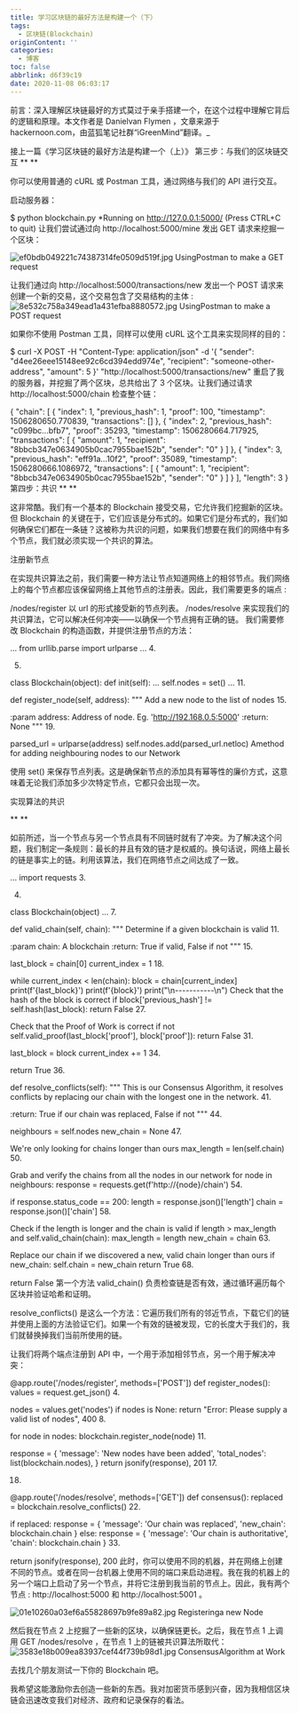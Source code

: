 ```yaml
---
title: 学习区块链的最好方法是构建一个（下）
tags:
  - 区块链(Blockchain)
originContent: ''
categories:
  - 博客
toc: false
abbrlink: d6f39c19
date: 2020-11-08 06:03:17
---
```


前言：深入理解区块链最好的方式莫过于亲手搭建一个，在这个过程中理解它背后的逻辑和原理。本文作者是 Danielvan Flymen ，文章来源于 hackernoon.com，由蓝狐笔记社群“iGreenMind”翻译。_

接上一篇《学习区块链的最好方法是构建一个（上）》
第三步：与我们的区块链交互
**
**

你可以使用普通的 cURL 或 Postman 工具，通过网络与我们的 API 进行交互。

启动服务器：

$ python blockchain.py
*Running on http://127.0.0.1:5000/ (Press CTRL+C to quit)
让我们尝试通过向 http://localhost:5000/mine 发出 GET 请求来挖掘一个区块：

![ef0bdb049221c74387314fe0509d519f.jpg](/images/2020/11/08/273bbbbf-c7b0-4e20-9849-ad54e28b7027.jpg)
UsingPostman to make a GET request

让我们通过向 http://localhost:5000/transactions/new 发出一个 POST 请求来创建一个新的交易，这个交易包含了交易结构的主体 :
![8e532c758a349ead1a431efba8880572.jpg](/images/2020/11/08/4411180f-7f78-4070-8bf8-063f59d361f3.jpg)
UsingPostman to make a POST request

如果你不使用 Postman 工具，同样可以使用 cURL 这个工具来实现同样的目的：

$ curl -X POST -H "Content-Type: application/json" -d '{
"sender": "d4ee26eee15148ee92c6cd394edd974e",
"recipient": "someone-other-address",
"amount": 5
}' "http://localhost:5000/transactions/new"
重启了我的服务器，并挖掘了两个区块，总共给出了 3 个区块。让我们通过请求 http://localhost:5000/chain 检查整个链：

{
"chain": [
{
"index": 1,
"previous_hash": 1,
"proof": 100,
"timestamp": 1506280650.770839,
"transactions": []
},
{
"index": 2,
"previous_hash": "c099bc...bfb7",
"proof": 35293,
"timestamp": 1506280664.717925,
"transactions": [
{
"amount": 1,
"recipient": "8bbcb347e0634905b0cac7955bae152b",
"sender": "0"
}
]
},
{
"index": 3,
"previous_hash": "eff91a...10f2",
"proof": 35089,
"timestamp": 1506280666.1086972,
"transactions": [
{
"amount": 1,
"recipient": "8bbcb347e0634905b0cac7955bae152b",
"sender": "0"
}
]
}
],
"length": 3
}
第四步：共识
**
**

这非常酷。我们有一个基本的 Blockchain 接受交易，它允许我们挖掘新的区块。但 Blockchain 的关键在于，它们应该是分布式的。如果它们是分布式的，我们如何确保它们都在一条链？这被称为共识的问题，如果我们想要在我们的网络中有多个节点，我们就必须实现一个共识的算法。

注册新节点

在实现共识算法之前，我们需要一种方法让节点知道网络上的相邻节点。我们网络上的每个节点都应该保留网络上其他节点的注册表。因此，我们需要更多的端点 :

/nodes/register 以 url 的形式接受新的节点列表。
/nodes/resolve 来实现我们的共识算法，它可以解决任何冲突——以确保一个节点拥有正确的链。
我们需要修改 Blockchain 的构造函数，并提供注册节点的方法：

...
from urllib.parse import urlparse
...
4.

5.

class Blockchain(object):
def init(self):
...
self.nodes = set()
...
11.

def register_node(self, address):
"""
Add a new node to the list of nodes
15.

:param address: Address of node. Eg. 'http://192.168.0.5:5000'
:return: None
"""
19.

parsed_url = urlparse(address)
self.nodes.add(parsed_url.netloc)
Amethod for adding neighbouring nodes to our Network

使用 set() 来保存节点列表。这是确保新节点的添加具有幂等性的廉价方式，这意味着无论我们添加多少次特定节点，它都只会出现一次。

实现算法的共识

**
**

如前所述，当一个节点与另一个节点具有不同链时就有了冲突。为了解决这个问题，我们制定一条规则：最长的并且有效的链才是权威的。换句话说，网络上最长的链是事实上的链。利用该算法，我们在网络节点之间达成了一致。

...
import requests
3.

4.

class Blockchain(object)
...
7.

def valid_chain(self, chain):
"""
Determine if a given blockchain is valid
11.

:param chain: A blockchain
:return: True if valid, False if not
"""
15.

last_block = chain[0]
current_index = 1
18.

while current_index < len(chain):
block = chain[current_index]
print(f'{last_block}')
print(f'{block}')
print("\n-----------\n")
Check that the hash of the block is correct
if block['previous_hash'] != self.hash(last_block):
return False
27.

Check that the Proof of Work is correct
if not self.valid_proof(last_block['proof'], block['proof']):
return False
31.

last_block = block
current_index += 1
34.

return True
36.

def resolve_conflicts(self):
"""
This is our Consensus Algorithm, it resolves conflicts
by replacing our chain with the longest one in the network.
41.

:return: True if our chain was replaced, False if not
"""
44.

neighbours = self.nodes
new_chain = None
47.

We're only looking for chains longer than ours
max_length = len(self.chain)
50.

Grab and verify the chains from all the nodes in our network
for node in neighbours:
response = requests.get(f'http://{node}/chain')
54.

if response.status_code == 200:
length = response.json()['length']
chain = response.json()['chain']
58.

Check if the length is longer and the chain is valid
if length > max_length and self.valid_chain(chain):
max_length = length
new_chain = chain
63.

Replace our chain if we discovered a new, valid chain longer than ours
if new_chain:
self.chain = new_chain
return True
68.

return False
第一个方法 valid_chain() 负责检查链是否有效，通过循环遍历每个区块并验证哈希和证明。

resolve_conflicts() 是这么一个方法：它遍历我们所有的邻近节点，下载它们的链并使用上面的方法验证它们。如果一个有效的链被发现，它的长度大于我们的，我们就替换掉我们当前所使用的链。

让我们将两个端点注册到 API 中，一个用于添加相邻节点，另一个用于解决冲突：

@app.route('/nodes/register', methods=['POST'])
def register_nodes():
values = request.get_json()
4.

nodes = values.get('nodes')
if nodes is None:
return "Error: Please supply a valid list of nodes", 400
8.

for node in nodes:
blockchain.register_node(node)
11.

response = {
'message': 'New nodes have been added',
'total_nodes': list(blockchain.nodes),
}
return jsonify(response), 201
17.

18.

@app.route('/nodes/resolve', methods=['GET'])
def consensus():
replaced = blockchain.resolve_conflicts()
22.

if replaced:
response = {
'message': 'Our chain was replaced',
'new_chain': blockchain.chain
}
else:
response = {
'message': 'Our chain is authoritative',
'chain': blockchain.chain
}
33.

return jsonify(response), 200
此时，你可以使用不同的机器，并在网络上创建不同的节点。或者在同一台机器上使用不同的端口来启动进程。我在我的机器上的另一个端口上启动了另一个节点，并将它注册到我当前的节点上。因此，我有两个节点 : http://localhost:5000 和 http://localhost:5001 。

![01e10260a03ef6a55828697b9fe89a82.jpg](/images/2020/11/08/4b09a6a0-aaaa-4bf2-b259-3eaaa74e5e6d.jpg)
Registeringa new Node

然后我在节点 2 上挖掘了一些新的区块，以确保链更长。之后，我在节点 1 上调用 GET /nodes/resolve ，在节点 1 上的链被共识算法所取代：
![3583e18b009ea83937cef44f739b98d1.jpg](/images/2020/11/08/52fbd6fe-98ff-4b65-ba57-6c1bd3bafff7.jpg)
ConsensusAlgorithm at Work

去找几个朋友测试一下你的 Blockchain 吧。

我希望这能激励你去创造一些新的东西。我对加密货币感到兴奋，因为我相信区块链会迅速改变我们对经济、政府和记录保存的看法。